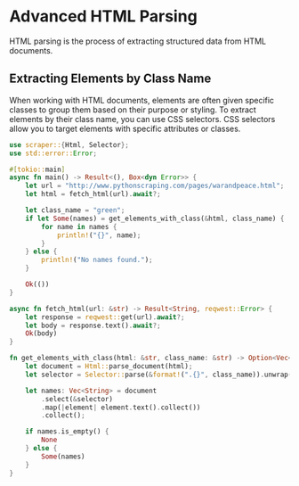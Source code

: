 # Advanced HTML Parsing

HTML parsing is the process of extracting structured data from HTML documents.

## Extracting Elements by Class Name

When working with HTML documents, elements are often given specific classes to group them based on their purpose or styling. To extract elements by their class name, you can use CSS selectors. CSS selectors allow you to target elements with specific attributes or classes.

```rs
use scraper::{Html, Selector};
use std::error::Error;

#[tokio::main]
async fn main() -> Result<(), Box<dyn Error>> {
    let url = "http://www.pythonscraping.com/pages/warandpeace.html";
    let html = fetch_html(url).await?;

    let class_name = "green";
    if let Some(names) = get_elements_with_class(&html, class_name) {
        for name in names {
            println!("{}", name);
        }
    } else {
        println!("No names found.");
    }

    Ok(())
}

async fn fetch_html(url: &str) -> Result<String, reqwest::Error> {
    let response = reqwest::get(url).await?;
    let body = response.text().await?;
    Ok(body)
}

fn get_elements_with_class(html: &str, class_name: &str) -> Option<Vec<String>> {
    let document = Html::parse_document(html);
    let selector = Selector::parse(&format!(".{}", class_name)).unwrap();

    let names: Vec<String> = document
        .select(&selector)
        .map(|element| element.text().collect())
        .collect();

    if names.is_empty() {
        None
    } else {
        Some(names)
    }
}
```
